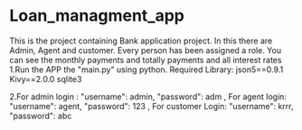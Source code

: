 # Loan_managment_app
This is the project containing Bank application project. In this there are Admin, Agent and customer. Every person has been assigned a role. You can see the monthly payments and totally payments and all interest rates 
1.Run the APP the "main.py" using python. Required Library: json5==0.9.1 Kivy==2.0.0 sqlite3

2.For admin login : "username": admin, "password": adm ,
 For agent login: "username": agent, "password": 123 ,
 For customer Login: "username": krrr, "password": abc
